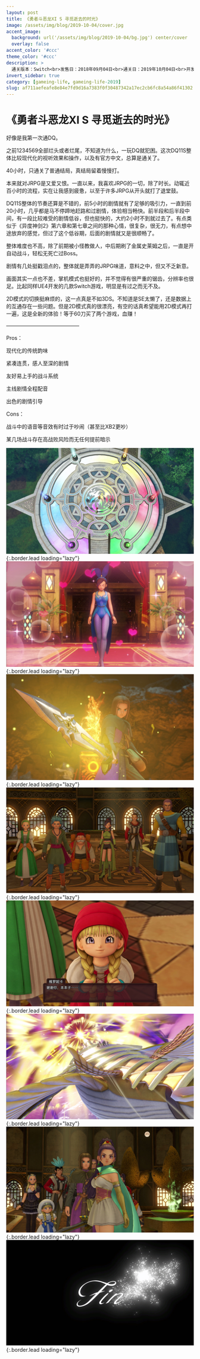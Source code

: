 ```yaml
---
layout: post
title: 《勇者斗恶龙XI S 寻觅逝去的时光》
image: /assets/img/blog/2019-10-04/cover.jpg
accent_image: 
  background: url('/assets/img/blog/2019-10-04/bg.jpg') center/cover
  overlay: false
accent_color: '#ccc'
theme_color: '#ccc'
description: >
  通关版本：Switch<br>发售日：2018年09月04日<br>通关日：2019年10月04日<br>开发商：史克威尔艾尼克斯<br>发行商：Nintendo
invert_sidebar: true
category: [gameing-life, gameing-life-2019]
slug: af711aefeafe8e84e7fd9d16a7383f0f30487342a17ec2cb6fc8a54a86f41302
---
```


# 《勇者斗恶龙XI S 寻觅逝去的时光》

好像是我第一次通DQ。

之前1234569全部烂头或者烂尾，不知道为什么，一玩DQ就犯困。这次DQ11S整体比较现代化的视听效果和操作，以及有官方中文，总算是通关了。

40小时，只通关了普通结局，真结局留着慢慢打。

本来就对JRPG是又爱又恨。一直以来，我喜欢JRPG的一切，除了时长。动辄近百小时的流程，实在让我感到疲惫，以至于许多JRPG从开头就打了退堂鼓。

DQ11S整体的节奏还算是不错的，前5小时的剧情就有了足够的吸引力，一直到前20小时，几乎都是马不停蹄地赶路和过剧情，体验相当畅快。前半段和后半段中间，有一段比较难受的剧情低谷，但也挺快的，大约2小时不到就过去了。有点类似于《异度神剑2》第六章和第七章之间的那种心情，很复杂，很无力，有点想中途放弃的感觉，但过了这个低谷期，后面的剧情就又是很顺畅了。

整体难度也不高，除了前期被小怪教做人，中后期刷了金属史莱姆之后，一直是开自动战斗，轻松无死亡过Boss。

剧情有几处挺戳泪点的，整体就是弄弄的JRPG味道，意料之中，但又不乏新意。

画面其实一点也不差，掌机模式也挺好的，并不觉得有很严重的锯齿，分辨率也很足。比起同样UE4开发的几款Switch游戏，明显是有过之而无不及。

2D模式的切换挺麻烦的，这一点真是不如3DS。不知道是SE太懒了，还是数据上的互通存在一些问题。但是2D模式真的很漂亮，有空的话真希望能用2D模式再打一遍，这是全新的体验！等于60刀买了两个游戏，血赚！

——————————————

Pros：

现代化的传统韵味

紧凑连贯，感人至深的剧情

友好易上手的战斗系统

主线剧情全程配音

出色的剧情引导

Cons：

战斗中的语音等音效有时过于吵闹（甚至比XB2更吵）

某几场战斗存在高战败风险而无任何提前暗示

![](/assets/img/blog/2019-10-04/1.jpg){:.border.lead loading="lazy"}
![](/assets/img/blog/2019-10-04/2.jpg){:.border.lead loading="lazy"}
![](/assets/img/blog/2019-10-04/3.jpg){:.border.lead loading="lazy"}
![](/assets/img/blog/2019-10-04/4.jpg){:.border.lead loading="lazy"}
![](/assets/img/blog/2019-10-04/5.jpg){:.border.lead loading="lazy"}
![](/assets/img/blog/2019-10-04/6.jpg){:.border.lead loading="lazy"}
![](/assets/img/blog/2019-10-04/7.jpg){:.border.lead loading="lazy"}
![](/assets/img/blog/2019-10-04/8.jpg){:.border.lead loading="lazy"}

